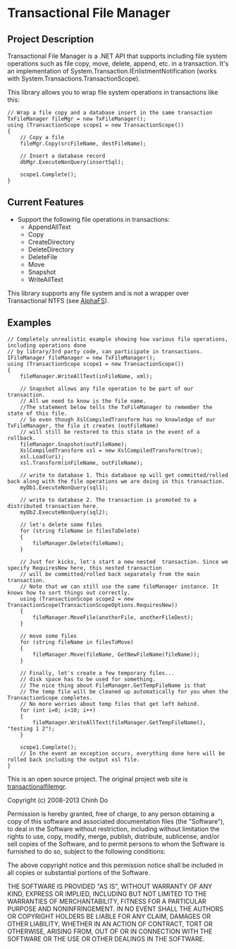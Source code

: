# Transactional File Manager #

## Project Description ##

Transactional File Manager is a .NET API that supports including file system operations such as file copy, move, delete, append, etc. in a transaction. It's an implementation of System.Transaction.IEnlistmentNotification (works with System.Transactions.TransactionScope).

This library allows you to wrap file system operations in transactions like this:

	// Wrap a file copy and a database insert in the same transaction
	TxFileManager fileMgr = new TxFileManager();
	using (TransactionScope scope1 = new TransactionScope())
	{
		// Copy a file
		fileMgr.Copy(srcFileName, destFileName);

		// Insert a database record
		dbMgr.ExecuteNonQuery(insertSql);

		scope1.Complete();
	}

## Current Features ##

- Support the following file operations in transactions:
	- AppendAllText
	- Copy
	- CreateDirectory
	- DeleteDirectory
	- DeleteFile
	- Move
	- Snapshot
	- WriteAllText

This library supports any file system and is not a wrapper over Transactional NTFS (see [AlphaFS](http://alphafs.codeplex.com/)).

## Examples ##

	// Completely unrealistic example showing how various file operations, including operations done 
	// by library/3rd party code, can participate in transactions.
	IFileManager fileManager = new TxFileManager();
	using (TransactionScope scope1 = new TransactionScope())
	{
	    fileManager.WriteAllText(inFileName, xml);
	
	    // Snapshot allows any file operation to be part of our transaction.
	    // All we need to know is the file name.
	    //The statement below tells the TxFileManager to remember the state of this file.
	    // So even though XslCompiledTransform has no knowledge of our TxFileManager, the file it creates (outFileName)
	    // will still be restored to this state in the event of a rollback.
	    fileManager.Snapshot(outFileName);
	    XslCompiledTransform xsl = new XslCompiledTransform(true);
	    xsl.Load(uri);
	    xsl.Transform(inFileName, outFileName);
	
	    // write to database 1. This database op will get committed/rolled back along with the file operations we are doing in this transaction.
	    myDb1.ExecuteNonQuery(sql1);
	
	    // write to database 2. The transaction is promoted to a distributed transaction here.
	    myDb2.ExecuteNonQuery(sql2);
	
	    // let's delete some files
	    for (string fileName in filesToDelete)
	    {
	        fileManager.Delete(fileName);
	    }
	
	    // Just for kicks, let's start a new nested  transaction. Since we specify RequiresNew here, this nested transaction
	    // will be committed/rolled back separately from the main transaction.
	    // Note that we can still use the same fileManager instance. It knows how to sort things out correctly.
	    using (TransactionScope scope2 = new TransactionScope(TransactionScopeOptions.RequiresNew))
	    {
	        fileManager.MoveFile(anotherFile, anotherFileDest);
	    }
	
	    // move some files
	    for (string fileName in filesToMove)
	    {
	        fileManager.Move(fileName, GetNewFileName(fileName));
	    }
	
	    // Finally, let's create a few temporary files...
	    // disk space has to be used for something.
	    // The nice thing about FileManager.GetTempFileName is that
	    // The temp file will be cleaned up automatically for you when the TransactionScope completes.
	    // No more worries about temp files that get left behind.
	    for (int i=0; i<10; i++)
	    {
	        fileManager.WriteAllText(fileManager.GetTempFileName(), "testing 1 2");
	    }
	
	    scope1.Complete();
	    // In the event an exception occurs, everything done here will be rolled back including the output xsl file.
	}


This is an open source project. The original project web site is [transactionalfilemgr](https://transactionalfilemgr.codeplex.com).

Copyright (c) 2008-2013 Chinh Do

Permission is hereby granted, free of charge, to any person
obtaining a copy of this software and associated documentation
files (the "Software"), to deal in the Software without
restriction, including without limitation the rights to use,
copy, modify, merge, publish, distribute, sublicense, and/or sell
copies of the Software, and to permit persons to whom the
Software is furnished to do so, subject to the following
conditions:

The above copyright notice and this permission notice shall be
included in all copies or substantial portions of the Software.

THE SOFTWARE IS PROVIDED "AS IS", WITHOUT WARRANTY OF ANY KIND,
EXPRESS OR IMPLIED, INCLUDING BUT NOT LIMITED TO THE WARRANTIES
OF MERCHANTABILITY, FITNESS FOR A PARTICULAR PURPOSE AND
NONINFRINGEMENT. IN NO EVENT SHALL THE AUTHORS OR COPYRIGHT
HOLDERS BE LIABLE FOR ANY CLAIM, DAMAGES OR OTHER LIABILITY,
WHETHER IN AN ACTION OF CONTRACT, TORT OR OTHERWISE, ARISING
FROM, OUT OF OR IN CONNECTION WITH THE SOFTWARE OR THE USE OR
OTHER DEALINGS IN THE SOFTWARE.